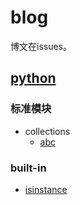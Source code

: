 # blog

博文在issues。


## [python](https://github.com/vernvern/blog/issues?q=is%3Aopen+is%3Aissue+label%3Apython)

### 标准模块

- collections
  - [abc](https://github.com/vernvern/blog/issues/2)


### built-in

- [isinstance](https://github.com/vernvern/blog/issues/1)
